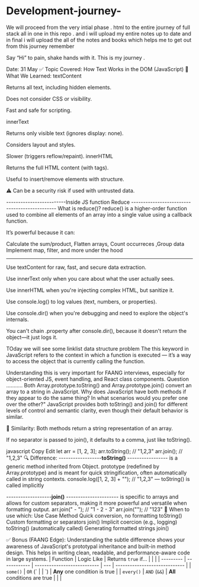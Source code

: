 # Development-journey-
We will proceed from the  very intial phase . html to the entire journey of full stack all in one in this repo . and i will upload my entire notes up to date and in final i will upload the all of the notes and books which helps me to get out from this journey remember 

Say “Hi” to pain, shake hands with it. This is my journey .





Date: 31 May
✅ Topic Covered: How Text Works in the DOM (JavaScript)
🧠 What We Learned:
textContent

Returns all text, including hidden elements.

Does not consider CSS or visibility.

Fast and safe for scripting.

innerText

Returns only visible text (ignores display: none).

Considers layout and styles.

Slower (triggers reflow/repaint).
innerHTML

Returns the full HTML content (with tags).

Useful to insert/remove elements with structure.

⚠️ Can be a security risk if used with untrusted data.


-------------------------Inside JS function Reduce ----------------------------------------------
What is reduce()?
reduce() is a higher-order function used to combine all elements of an array into a single value using a callback function.

It’s powerful because it can:

Calculate the  sum/product, Flatten arrays, Count occurreces ,Group data
Implement map, filter, and more under the hood

****



Use textContent for raw, fast, and secure data extraction.

Use innerText only when you care about what the user actually sees.

Use innerHTML when you're injecting complex HTML, but sanitize it.

Use console.log() to log values (text, numbers, or properties).

Use console.dir() when you're debugging and need to explore the object's internals.

You can't chain .property after console.dir(), because it doesn't return the object—it just logs it.


TOday we will see some linklist data structure problem 
The this keyword in JavaScript refers to the context in which a function is executed — it’s a way to access the object that is currently calling the function.

Understanding this is very important for FAANG interviews, especially for object-oriented JS, event handling, and React class components.
Question ........... Both Array.prototype.toString() and Array.prototype.join() convert an array to a string in JavaScript. Why does JavaScript have both methods if they appear to do the same thing? In what scenarios would you prefer one over the other?"
JavaScript provides both toString() and join() for different levels of control and semantic clarity, even though their default behavior is similar.

🧠 Similarity:
Both methods return a string representation of an array.

If no separator is passed to join(), it defaults to a comma, just like toString().

javascript
Copy
Edit
let arr = [1, 2, 3];
arr.toString(); // "1,2,3"
arr.join();     // "1,2,3"
🔍 Difference:
------------------**toString()** ----------------- is a generic method inherited from Object. prototype (redefined by Array.prototype) and is meant for quick stringification, often automatically called in string contexts.
console.log([1, 2, 3] + ""); // "1,2,3" — toString() is called implicitly


-------------------**join()** ---------------------- is specific to arrays and allows for custom separators, making it more powerful and versatile when formatting output.
arr.join(" - "); // "1 - 2 - 3"
arr.join("");    // "123"
🚀 When to use which:
Use Case	Method
Quick conversion, no formatting	toString()
Custom formatting or separators	join()
Implicit coercion (e.g., logging)	toString() (automatically called)
Generating formatted strings	join()

✅ Bonus (FAANG Edge):
Understanding the subtle difference shows your awareness of JavaScript's prototypal inheritance and built-in method design. This helps in writing clean, readable, and performance-aware code in large systems.
| Function  | Logic Like   | Returns `true` if...        |     |                               |
| --------- | ------------ | --------------------------- | --- | ----------------------------- |
| `some()`  | `OR` (\`     |                             | \`) | **Any** one condition is true |
| `every()` | `AND` (`&&`) | **All** conditions are true |     |                               |

